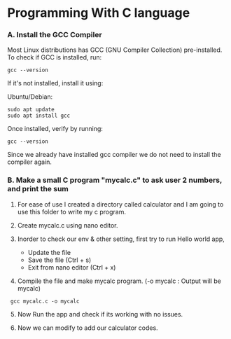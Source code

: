 # Programming With C language


### A. Install the GCC Compiler

Most Linux distributions has GCC (GNU Compiler Collection) pre-installed. To check if GCC is installed, run:

```gcc --version```

If it's not installed, install it using:

Ubuntu/Debian:

```
sudo apt update
sudo apt install gcc
```

Once installed, verify by running:

```gcc --version```

Since we already have installed gcc compiler we do not need to install the compiler again. 


### B. Make a small C program "mycalc.c" to ask user 2 numbers, and print the sum

1. For ease of use I created a directory called calculator and I am going to use this folder to write my c program. 


2. Create mycalc.c using nano editor.

3. Inorder to check our env & other setting, first try to run Hello world app,

    - Update the file 
    - Save the file (Ctrl + s)
    - Exit from nano editor (Ctrl + x)


4. Compile the file and make mycalc program. (-o mycalc : Output will be mycalc)

``` gcc mycalc.c -o mycalc```

5. Now Run the app and check if its working with no issues. 


6. Now we can modify to add our calculator codes. 